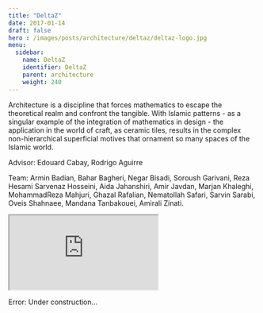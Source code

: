 ```yaml
---
title: "DeltaZ"
date: 2017-01-14
draft: false
hero : /images/posts/architecture/deltaz/deltaz-logo.jpg
menu:
  sidebar:
    name: DeltaZ
    identifier: DeltaZ
    parent: architecture
    weight: 240
---
```


Architecture is a discipline that forces mathematics to escape the theoretical realm and confront the tangible. With Islamic patterns - as a singular example of the integration of mathematics in design - the application in the world of craft, as ceramic tiles, results in the complex non-hierarchical superficial motives that ornament so many spaces of the Islamic world.

Advisor: Edouard Cabay, Rodrigo Aguirre

Team: Armin Badian, Bahar Bagheri, Negar Bisadi, Soroush Garivani, Reza Hesami Sarvenaz Hosseini, Aida Jahanshiri, Amir Javdan, Marjan Khaleghi, MohammadReza Mahjuri, Ghazal Rafalian, Nematollah Safari, Sarvin Sarabi, Oveis Shahnaee, Mandana Tanbakouei, Amirali Zinati.


<div class="embed-responsive embed-responsive-16by9">
  <iframe class="embed-responsive-item" src="https://player.vimeo.com/video/215971858" allowfullscreen></iframe>
</div>
<div>
	<p>		
	</p>
</div>
<div class="alert alert-danger" role="alert">
	<span class="glyphicon glyphicon-warning-sign" aria-hidden="true"></span>
	<span class="sr-only">Error:</span> 
	Under construction...
</div>